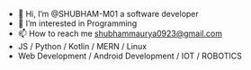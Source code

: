 - 👋 Hi, I’m @SHUBHAM-M01 a software developer
- 👀 I’m interested in Programming
- 📫 How to reach me shubhammaurya0923@gmail.com
- JS / Python / Kotlin / MERN / Linux
- Web Development / Android Development / IOT / ROBOTICS
<!---
SHUBHAM-M01/SHUBHAM-M01 is a ✨ special ✨ repository because its `README.md` (this file) appears on your GitHub profile.
You can click the Preview link to take a look at your changes.
--->
